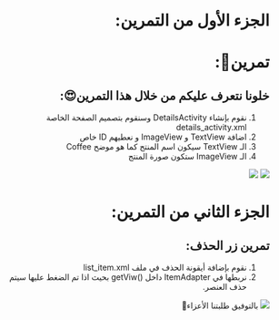 <div dir="rtl">
  
# الجزء الأول من التمرين:
  # تمرين💪:
  ## خلونا نتعرف عليكم من خلال هذا التمرين😍:
  
  1) نقوم بإنشاء DetailsActivity وسنقوم بتصميم الصفحة الخاصة  details_activity.xml
  2) اضافة TextView و ImageView و نعطيهم ID خاص
  3) الـ TextView سيكون اسم المنتج كما هو موضح Coffee
  4) الـ ImageView ستكون صورة المنتج
  
<img src="https://cdn.discordapp.com/attachments/740224779730157638/955943634816077834/unknown.png"/>
<img src="https://cdn.discordapp.com/attachments/740224779730157638/955943640042197052/unknown.png"/>
  
  
# الجزء الثاني من التمرين:
  
  ## تمرين زر الحذف:
  1) نقوم بإضافة أيقونة الحذف في ملف  list_item.xml
  2) نربطها في ItemAdapter داخل ()getViw بحيث اذا تم الضغط عليها سيتم حذف العنصر.
  
  <img src="https://cdn.discordapp.com/attachments/740224779730157638/956195240086224896/unknown.png"/>
بالتوفيق طلبتنا الأعزاء🤗
